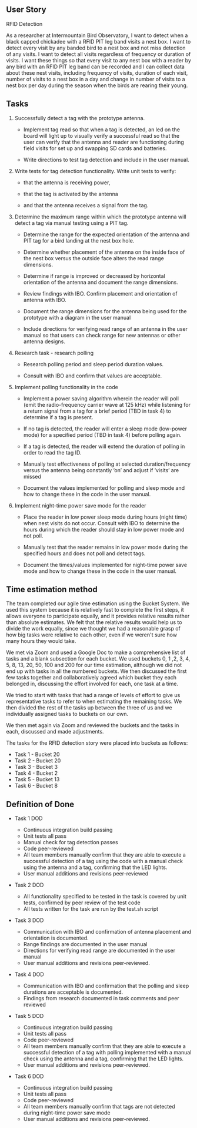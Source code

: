 ## User Story

RFID Detection

As a researcher at Intermountain Bird Observatory, I want to detect when a black capped chickadee with a RFID PIT leg band visits a nest box. I want to detect every visit by any banded bird to a nest box and not miss detection of any visits. I want to detect all visits regardless of frequency or duration of visits. I want these things so that every visit to any nest box with a reader by any bird with an RFID PIT leg band can be recorded and I can collect data about these nest visits, including frequency of visits, duration of each visit, number of visits to a nest box in a day and change in number of visits to a nest box per day during the season when the birds are rearing their young.

## Tasks

1. Successfully detect a tag with the prototype antenna.
	-   Implement tag read so that when a tag is detected, an led on the board will light up to visually verify a successful read so that the user can verify that the antenna and reader are functioning during field visits for set up and swapping SD cards and batteries.	    
	
	-   Write directions to test tag detection and include in the user manual.

2. Write tests for tag detection functionality. Write unit tests to verify:

	-   that the antenna is receiving power,
	    
	-   that the tag is activated by the antenna
	    
	-   and that the antenna receives a signal from the tag.    

3. Determine the maximum range within which the prototype antenna will detect a tag via manual testing using a PIT tag.

	-   Determine the range for the expected orientation of the antenna and PIT tag for a bird landing at the nest box hole.
	    
	-   Determine whether placement of the antenna on the inside face of the nest box versus the outside face alters the read range dimensions.
	    
	-   Determine if range is improved or decreased by horizontal orientation of the antenna and document the range dimensions.
	    
	-   Review findings with IBO. Confirm placement and orientation of antenna with IBO.
	    
	-   Document the range dimensions for the antenna being used for the prototype with a diagram in the user manual
    
	-   Include directions for verifying read range of an antenna in the user manual so that users can check range for new antennas or other antenna designs.

4. Research task - research polling

	-   Research polling period and sleep period duration values.
	    
	-   Consult with IBO and confirm that values are acceptable.
    
5. Implement polling functionality in the code

	-   Implement a power saving algorithm wherein the reader will poll (emit the radio-frequency carrier wave at 125 kHz) while listening for a return signal from a tag for a brief period (TBD in task 4) to determine if a tag is present.
	    

	-   If no tag is detected, the reader will enter a sleep mode (low-power mode) for a specified period (TBD in task 4) before polling again.
	    
	-   If a tag is detected, the reader will extend the duration of polling in order to read the tag ID.
	    

	-   Manually test effectiveness of polling at selected duration/frequency versus the antenna being constantly ‘on’ and adjust if ‘visits’ are missed
	    
	-   Document the values implemented for polling and sleep mode and how to change these in the code in the user manual.
    
6. Implement night-time power save mode for the reader

	-   Place the reader in low power sleep mode during hours (night time) when nest visits do not occur. Consult with IBO to determine the hours during which the reader should stay in low power mode and not poll.
	    
	-   Manually test that the reader remains in low power mode during the specified hours and does not poll and detect tags.
	    
	-   Document the times/values implemented for night-time power save mode and how to change these in the code in the user manual.

## Time estimation method

The team completed our agile time estimation using the Bucket System. We used this system because it is relatively fast to complete the first steps, it allows everyone to participate equally, and it provides relative results rather than absolute estimates. We felt that the relative results would help us to divide the work equally, since we thought we had a reasonable grasp of how big tasks were relative to each other, even if we weren't sure how many hours they would take.
 
We met via Zoom and used a Google Doc to make a comprehensive list of tasks and a blank subsection for each bucket. We used buckets 0, 1 ,2, 3, 4, 5, 8, 13, 20, 50, 100 and 200 for our time estimation, although we did not end up with tasks in all the numbered buckets. We then discussed the first few tasks together and collaboratively agreed which bucket they each belonged in, discussing the effort involved for each, one task at a time.

We tried to start with tasks that had a range of levels of effort to give us representative tasks to refer to when estimating the remaining tasks. We then divided the rest of the tasks up between the three of us and we individually assigned tasks to buckets on our own. 

We then met again via Zoom and reviewed the buckets and the tasks in each, discussed and made adjustments.

The tasks for the RFID detection story were placed into buckets as follows:

- Task 1 - Bucket 20
- Task 2 - Bucket 20
- Task 3 - Bucket 3
- Task 4 - Bucket 2
- Task 5 - Bucket 13
- Task 6 - Bucket 8

## Definition of Done

- Task 1 DOD
	 -  Continuous integration build passing
	 -  Unit tests all pass
	 - Manual check for tag detection passes
	 - Code peer-reviewed
	 - All team members manually confirm that they are able to execute a successful detection of a tag using the code with a manual check using the antenna and a tag, confirming that the LED lights.
	 - User manual additions and revisions peer-reviewed

 - Task 2 DOD
	 - All functionality specified to be tested in the task is covered by unit tests, confirmed by peer review of the test code
	 - All tests written for the task are run by the test.sh script
 - Task 3 DOD
	 - Communication with IBO and confirmation of antenna placement and orientation is documented.
	 - Range findings are documented in the user manual
	 - Directions for verifying read range are documented in the user manual
	 - User manual additions and revisions peer-reviewed.

- Task 4 DOD
	-  Communication with IBO and confirmation that the polling and sleep durations are acceptable is documented.
	-  Findings from research documented in task comments and peer reviewed

- Task 5 DOD
	- Continuous integration build passing
	-  Unit tests all pass
	-  Code peer-reviewed
	- All team members manually confirm that they are able to execute a successful detection of a tag with polling implemented with a manual check using the antenna and a tag, confirming that the LED lights.
	- User manual additions and revisions peer-reviewed.

- Task 6 DOD
	- Continuous integration build passing
	-  Unit tests all pass
	-  Code peer-reviewed
	- All team members manually confirm that tags are not detected during night-time power save mode
	- User manual additions and revisions peer-reviewed.
